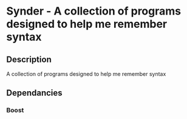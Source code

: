 Synder - A collection of programs designed to help me remember syntax
=====================================================================

Description
-----------

A collection of programs designed to help me remember syntax


Dependancies
------------

### Boost